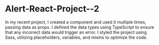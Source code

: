 # Alert-React-Project--2
In my recent project, I created a component and used it multiple times, passing data as props. I defined the data types using TypeScript to ensure that any incorrect data would trigger an error. I styled the project using Sass, utilizing placeholders, variables, and mixins to optimize the code.
